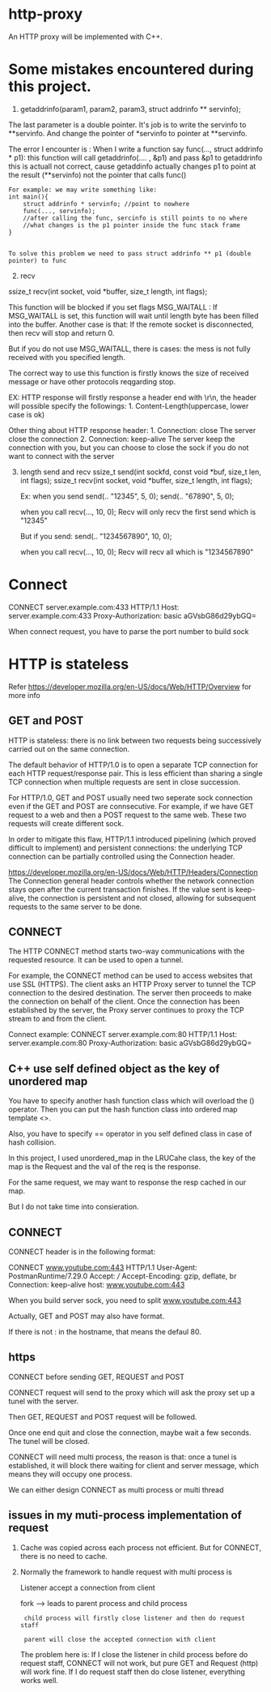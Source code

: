 # http-proxy

An HTTP proxy will be implemented with C++. 

# Some mistakes encountered during this project.

1. getaddrinfo(param1, param2, param3, struct addrinfo ** servinfo);

The last parameter is a double pointer.
It's job is to write the servinfo to **servinfo.
And change the pointer of *servinfo to pointer at **servinfo.

The error I encounter is :
When I write a function say func(..., struct addrinfo * p1):
    this function will call getaddrinfo(.... , &p1) and pass &p1 to getaddrinfo
    this is actuall not correct, cause getaddinfo actually changes p1 to point at the result (**servinfo)
    not the pointer that calls func()

    For example: we may write something like:
    int main(){
        struct addrinfo * servinfo; //point to nowhere
        func(..., servinfo);
        //after calling the func, sercinfo is still points to no where
        //what changes is the p1 pointer inside the func stack frame
    }


    To solve this problem we need to pass struct addrinfo ** p1 (double pointer) to func


2. recv 

ssize_t recv(int socket, void *buffer, size_t length, int flags);

This function will be blocked if you set flags MSG_WAITALL :
    If MSG_WAITALL is set,
        this function will wait until length byte has been filled into the buffer.
    Another case is that:
        If the remote socket is disconnected, then recv will stop and return 0.
    
But if you do not use MSG_WAITALL, there is cases:
    the mess is not fully received with you specified length.

The correct way to use this function is firstly knows the size of received message or have
other protocols reqgarding stop.

EX:
HTTP response will firstly response a header end with \r\n,
the header will possible specify the followings:
    1. Content-Length(uppercase, lower case is ok)

Other thing about HTTP response header:
    1. Connection: close
        The server close the connection
    2. Connection: keep-alive
        The server keep the connection with you, but you can choose to close the sock
        if you do not want to connect with the server

3. length send and recv
    ssize_t send(int sockfd, const void *buf, size_t len, int flags);
    ssize_t recv(int socket, void *buffer, size_t length, int flags);

    Ex: when you send
    send(.. "12345", 5, 0);
    send(.. "67890", 5, 0);

    when you call recv(..., 10, 0);
    Recv will only recv the first send which is "12345"

    But if you send:
    send(.. "1234567890", 10, 0);

    when you call recv(..., 10, 0);
    Recv will recv all which is "1234567890"

# Connect

CONNECT server.example.com:433 HTTP/1.1
Host: server.example.com:433
Proxy-Authorization: basic aGVsbG86d29ybGQ=

When connect request, you have to parse the port number
to build sock

# HTTP is stateless
Refer https://developer.mozilla.org/en-US/docs/Web/HTTP/Overview for more info

## GET and POST
HTTP is stateless: there is no link between two requests being successively carried out on the same connection.

The default behavior of HTTP/1.0 is to open a separate TCP connection for each HTTP request/response pair. This is less efficient than sharing a single TCP connection when multiple requests are sent in close succession.

For HTTP/1.0, GET and POST usually need two seperate sock connection even if the GET and POST are connsecutive.
For example, if we have GET request to a web and then a POST request to the same web.
These two requests will create different sock.

In order to mitigate this flaw, HTTP/1.1 introduced pipelining (which proved difficult to implement) and persistent connections: the underlying TCP connection can be partially controlled using the Connection header. 

https://developer.mozilla.org/en-US/docs/Web/HTTP/Headers/Connection
The Connection general header controls whether the network connection stays open after the current transaction finishes. If the value sent is keep-alive, the connection is persistent and not closed, allowing for subsequent requests to the same server to be done.

## CONNECT
The HTTP CONNECT method starts two-way communications with the requested resource. It can be used to open a tunnel.

For example, the CONNECT method can be used to access websites that use SSL (HTTPS). The client asks an HTTP Proxy server to tunnel the TCP connection to the desired destination. The server then proceeds to make the connection on behalf of the client. Once the connection has been established by the server, the Proxy server continues to proxy the TCP stream to and from the client.

Connect example:
CONNECT server.example.com:80 HTTP/1.1
Host: server.example.com:80
Proxy-Authorization: basic aGVsbG86d29ybGQ=


## C++ use self defined object as the key of unordered map
You have to specify another hash function class which will overload the () operator.
Then you can put the hash function class into ordered map template <>.

Also, you have to specify == operator in you self defined class in case of hash collision.

In this project, I used unordered_map in the LRUCahe class, the key of the map is the Request
and the val of the req is the response.

For the same request, we may want to response the resp cached in our map.

But I do not take time into consieration.


## CONNECT
CONNECT header is in the following format:

CONNECT www.youtube.com:443 HTTP/1.1
User-Agent: PostmanRuntime/7.29.0
Accept: */*
Accept-Encoding: gzip, deflate, br
Connection: keep-alive
host: www.youtube.com:443

When you build server sock, you need to split www.youtube.com:443

Actually, GET and POST may also have format.

If there is not : in the hostname, that means the defaul 80.

## https

CONNECT before sending GET, REQUEST and POST

CONNECT request will send to the proxy which will ask the proxy set up a tunel with
the server.

Then GET, REQUEST and POST request will be followed.

Once one end quit and close the connection, maybe wait a few seconds.
The tunel will be closed.

CONNECT will need multi process, the reason is that:
once a tunel is established, it will block there waiting for client and server
message, which means they will occupy one process.

We can either design CONNECT as multi process or multi thread

## issues in my muti-process implementation of request
1. Cache was copied across each process not efficient.
    But for CONNECT, there is no need to cache.

2. Normally the framework to handle request with multi process is

    Listener accept a connection from client

    fork --> leads to parent process and child process

        child process will firstly close listener and then do request staff

        parent will close the accepted connection with client 

    The problem here is:
        If I close the listener in child process before do request staff,
        CONNECT will not work, but pure GET and Request (http) will work fine.
        If I do request staff then do close listener, everything works well.




    

